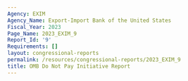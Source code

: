 ```yaml
---
Agency: EXIM
Agency_Name: Export-Import Bank of the United States
Fiscal_Year: 2023
Page_Name: 2023_EXIM_9
Report_Id: '9'
Requirements: []
layout: congressional-reports
permalink: /resources/congressional-reports/2023_EXIM_9
title: OMB Do Not Pay Initiative Report
---
```

